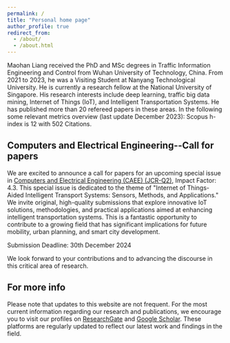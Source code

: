 ```yaml
---
permalink: /
title: "Personal home page"
author_profile: true
redirect_from: 
  - /about/
  - /about.html
---
```


Maohan Liang received the PhD and MSc degrees in Traffic Information Engineering and Control from Wuhan University of Technology, China. From 2021 to 2023, he was a Visiting Student at Nanyang Technological University. He is currently a research fellow at the National University of Singapore. His research interests include deep learning, traffic big data mining, Internet of Things (IoT), and Intelligent Transportation Systems. He has published more than 20 refereed papers in these areas. In the following some relevant metrics overview (last update December 2023): Scopus h-index is 12 with 502 Citations.

Computers and Electrical Engineering--Call for papers
------
We are excited to announce a call for papers for an upcoming special issue in [Computers and Electrical Engineering (CAEE) (JCR-Q2)](https://www-sciencedirect-com.libproxy1.nus.edu.sg/journal/computers-and-electrical-engineering/about/call-for-papers), Impact Factor: 4.3. This special issue is dedicated to the theme of "Internet of Things-Aided Intelligent Transport Systems: Sensors, Methods, and Applications." We invite original, high-quality submissions that explore innovative IoT solutions, methodologies, and practical applications aimed at enhancing intelligent transportation systems. This is a fantastic opportunity to contribute to a growing field that has significant implications for future mobility, urban planning, and smart city development.

Submission Deadline: 30th December 2024

We look forward to your contributions and to advancing the discourse in this critical area of research.


For more info
------
Please note that updates to this website are not frequent. For the most current information regarding our research and publications, we encourage you to visit our profiles on [ResearchGate](https://www.researchgate.net/profile/Maohan-Liang) and [Google Scholar](https://scholar.google.com/citations?user=qX2QLZ0AAAAJ&hl=zh-CN). These platforms are regularly updated to reflect our latest work and findings in the field.
